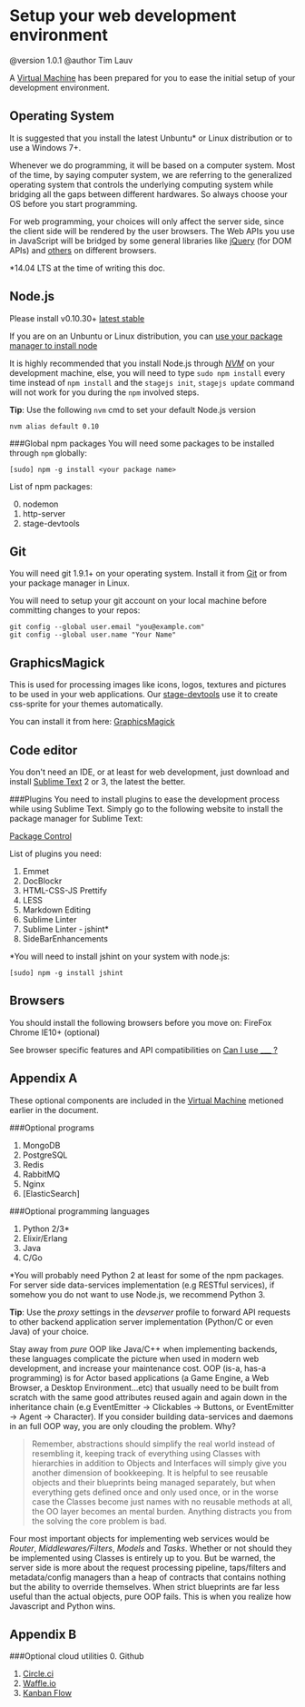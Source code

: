 Setup your web development environment
======================================
@version 1.0.1
@author Tim Lauv

A [Virtual Machine](https://github.com/bluekvirus/vm-webdev) has been prepared for you to ease the initial setup of your development environment.


Operating System
----------------
It is suggested that you install the latest Unbuntu* or Linux distribution or to use a Windows 7+.

Whenever we do programming, it will be based on a computer system. Most of the time, by saying computer system, we are referring to the generalized operating system that controls the underlying computing system while bridging all the gaps between different hardwares. So always choose your OS before you start programming.

For web programming, your choices will only affect the server side, since the client side will be rendered by the user browsers. The Web APIs you use in JavaScript will be bridged by some general libraries like [jQuery](http://api.jquery.com/) (for DOM APIs) and [others](https://developer.mozilla.org/en-US/docs/WebAPI) on different browsers.

*14.04 LTS at the time of writing this doc.


Node.js
-------
Please install v0.10.30+ [latest stable](http://nodejs.org/download/)

If you are on an Unbuntu or Linux distribution, you can [use your package manager to install node](https://github.com/joyent/node/wiki/Installing-Node.js-via-package-manager)

It is highly recommended that you install Node.js through [*NVM*](https://github.com/creationix/nvm) on your development machine, else, you will need to type `sudo npm install` every time instead of `npm install` and the `stagejs init`, `stagejs update` command will not work for you during the `npm` involved steps.

**Tip**: Use the following `nvm` cmd to set your default Node.js version
```
nvm alias default 0.10
```

###Global npm packages
You will need some packages to be installed through `npm` globally:
```
[sudo] npm -g install <your package name>
```
List of npm packages:

0. nodemon
1. http-server
2. stage-devtools


Git
---
You will need git 1.9.1+ on your operating system. Install it from [Git](http://git-scm.com/) or from your package manager in Linux.

You will need to setup your git account on your local machine before committing changes to your repos:
```
git config --global user.email "you@example.com"
git config --global user.name "Your Name"
```


GraphicsMagick
--------------
This is used for processing images like icons, logos, textures and pictures to be used in your web applications. Our [stage-devtools](https://github.com/bluekvirus/Stage-devtools) use it to create css-sprite for your themes automatically.

You can install it from here: [GraphicsMagick](http://www.graphicsmagick.org/)


Code editor
-----------
You don't need an IDE, or at least for web development, just download and install [Sublime Text](http://www.sublimetext.com/3) 2 or 3, the latest the better.

###Plugins
You need to install plugins to ease the development process while using Sublime Text. Simply go to the following website to install the package manager for Sublime Text:

[Package Control](https://sublime.wbond.net/installation)

List of plugins you need:

1. Emmet
2. DocBlockr
3. HTML-CSS-JS Prettify
4. LESS
5. Markdown Editing
6. Sublime Linter
7. Sublime Linter - jshint*
8. SideBarEnhancements

*You will need to install jshint on your system with node.js:
```
[sudo] npm -g install jshint 
```


Browsers
--------
You should install the following browsers before you move on:
FireFox
Chrome
IE10+ (optional)

See browser specific features and API compatibilities on [Can I use \_\_\_ ?](http://caniuse.com/)


Appendix A
----------
These optional components are included in the [Virtual Machine](https://github.com/bluekvirus/vm-webdev) metioned earlier in the document.

###Optional programs
1. MongoDB
2. PostgreSQL
3. Redis
4. RabbitMQ
5. Nginx
6. [ElasticSearch]


###Optional programming languages
1. Python 2/3*
2. Elixir/Erlang
3. Java
4. C/Go

*You will probably need Python 2 at least for some of the npm packages. For server side data-services implementation (e.g RESTful services), if somehow you do not want to use Node.js, we recommend Python 3. 

**Tip**: Use the *proxy* settings in the *devserver* profile to forward API requests to other backend application server implementation (Python/C or even Java) of your choice.  

Stay away from *pure* OOP like Java/C++ when implementing backends, these languages complicate the picture when used in modern web development, and increase your maintenance cost. OOP (is-a, has-a programming) is for Actor based applications (a Game Engine, a Web Browser, a Desktop Environment...etc) that usually need to be built from scratch with the same good attributes reused again and again down in the inheritance chain (e.g EventEmitter -> Clickables -> Buttons, or EventEmitter -> Agent -> Character). If you consider building data-services and daemons in an full OOP way, you are only clouding the problem. Why?

>Remember, abstractions should simplify the real world instead of resembling it, keeping track of everything using Classes with hierarchies in addition to Objects and Interfaces will simply give you another dimension of bookkeeping. It is helpful to see reusable objects and their blueprints being managed separately, but when everything gets defined once and only used once, or in the worse case the Classes become just names with no reusable methods at all, the OO layer becomes an mental burden. Anything distracts you from the solving the core problem is bad.

Four most important objects for implementing web services would be *Router*, *Middlewares/Filters*, *Models* and *Tasks*. Whether or not should they be implemented using Classes is entirely up to you. But be warned, the server side is more about the request processing pipeline, taps/filters and metadata/config managers than a heap of contracts that contains nothing but the ability to override themselves. When strict blueprints are far less useful than the actual objects, pure OOP fails. This is when you realize how Javascript and Python wins.

Appendix B
----------
###Optional cloud utilities
0. Github
1. [Circle.ci](https://circleci.com/)
2. [Waffle.io](https://waffle.io/)
3. [Kanban Flow](https://waffle.io/)
